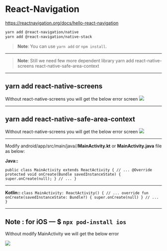 # React-Navigation


https://reactnavigation.org/docs/hello-react-navigation

```bash
yarn add @react-navigation/native
yarn add @react-navigation/native-stack
```
>**Note**: You can use `yarn add` or `npm install`.

---------------------------------------------------------------------------------------------------------------------------------

>**Note**: Still we need few more dependent library yarn add react-native-screens react-native-safe-area-context

---------------------------------------------------------------------------------------------------------------------------------
## yarn add react-native-screens
Without react-native-screens you will get the below error screen
![](https://github.com/kmraditya108/RNLearningApp/blob/main/assets/react-navigation-screen.png)








---------------------------------------------------------------------------------------------------------------------------------
## yarn add react-native-safe-area-context
Without react-native-screens you will get the below error screen
![](https://github.com/kmraditya108/RNLearningApp/blob/main/assets/react-native-safe-area-context.png)






---------------------------------------------------------------------------------------------------------------------------------
Modify android/app/src/main/java/<your package name>/**MainActivity.kt** or **MainActivity.java** file as below:


**Java::** 

`public class MainActivity extends ReactActivity {
  // ...
  @Override
  protected void onCreate(Bundle savedInstanceState) {
    super.onCreate(null);
  }
  // ...
}`

---------------------------------------------------------------------------------------

**Kotlin::**
`class MainActivity: ReactActivity() {
  // ...
  override fun onCreate(savedInstanceState: Bundle?) {
    super.onCreate(null)
  }
  // ...
}`


---------------------------------------------------------------------------------------
**Note :** for iOS —   $ `npx pod-install ios`
---------------------------------------------------------------------------------------
Without modify MainActivity we will get the below error

![](https://github.com/kmraditya108/RNLearningApp/blob/main/assets/MainActivity.png)
